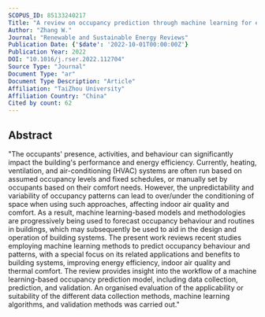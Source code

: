 ```yaml
---
SCOPUS_ID: 85133240217
Title: "A review on occupancy prediction through machine learning for enhancing energy efficiency, air quality and thermal comfort in the built environment"
Author: "Zhang W."
Journal: "Renewable and Sustainable Energy Reviews"
Publication Date: {'$date': '2022-10-01T00:00:00Z'}
Publication Year: 2022
DOI: "10.1016/j.rser.2022.112704"
Source Type: "Journal"
Document Type: "ar"
Document Type Description: "Article"
Affiliation: "TaiZhou University"
Affiliation Country: "China"
Cited by count: 62
---
```


## Abstract
"The occupants' presence, activities, and behaviour can significantly impact the building's performance and energy efficiency. Currently, heating, ventilation, and air-conditioning (HVAC) systems are often run based on assumed occupancy levels and fixed schedules, or manually set by occupants based on their comfort needs. However, the unpredictability and variability of occupancy patterns can lead to over/under the conditioning of space when using such approaches, affecting indoor air quality and comfort. As a result, machine learning-based models and methodologies are progressively being used to forecast occupancy behaviour and routines in buildings, which may subsequently be used to aid in the design and operation of building systems. The present work reviews recent studies employing machine learning methods to predict occupancy behaviour and patterns, with a special focus on its related applications and benefits to building systems, improving energy efficiency, indoor air quality and thermal comfort. The review provides insight into the workflow of a machine learning-based occupancy prediction model, including data collection, prediction, and validation. An organised evaluation of the applicability or suitability of the different data collection methods, machine learning algorithms, and validation methods was carried out."
